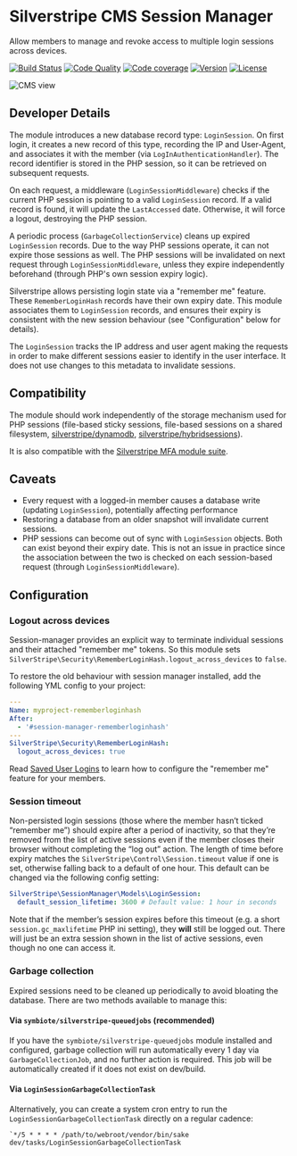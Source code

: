 # Silverstripe CMS Session Manager

Allow members to manage and revoke access to multiple login sessions across devices.

[![Build Status](https://api.travis-ci.com/silverstripe/silverstripe-session-manager.svg?branch=1)](https://travis-ci.com/silverstripe/silverstripe-session-manager)
[![Code Quality](http://img.shields.io/scrutinizer/g/silverstripe/silverstripe-session-manager.svg?style=flat)](https://scrutinizer-ci.com/g/silverstripe/silverstripe-session-manager)
[![Code coverage](https://codecov.io/gh/silverstripe/silverstripe-session-manager/branch/master/graph/badge.svg)](https://codecov.io/gh/silverstripe/silverstripe-session-manager)
[![Version](http://img.shields.io/packagist/v/silverstripe/session-manager.svg?style=flat)](https://packagist.org/packages/silverstripe/session-manager)
[![License](http://img.shields.io/packagist/l/silverstripe/session-manager.svg?style=flat)](LICENSE)

![CMS view](images/cms.png)

## Developer Details

The module introduces a new database record type: `LoginSession`.
On first login, it creates a new record of this type, recording the IP and User-Agent,
and associates it with the member (via `LogInAuthenticationHandler`).
The record identifier is stored in the PHP session, so it can be retrieved on subsequent requests.

On each request, a middleware (`LoginSessionMiddleware`) checks if the current
PHP session is pointing to a valid `LoginSession` record.
If a valid record is found, it will update the `LastAccessed` date.
Otherwise, it will force a logout, destroying the PHP session.

A periodic process (`GarbageCollectionService`) cleans up expired `LoginSession` records.
Due to the way PHP sessions operate, it can not expire those sessions as well.
The PHP sessions will be invalidated on next request through `LoginSessionMiddleware`,
unless they expire independently beforehand (through PHP's own session expiry logic).

Silverstripe allows persisting login state via a "remember me" feature.
These `RememberLoginHash` records have their own expiry date.
This module associates them to `LoginSession` records,
and ensures their expiry is consistent with the new session behaviour
(see "Configuration" below for details).

The `LoginSession` tracks the IP address and user agent making the requests
in order to make different sessions easier to identify in the user interface.
It does not use changes to this metadata to invalidate sessions.

## Compatibility

The module should work independently of the storage mechanism used for PHP sessions (file-based sticky sessions, file-based sessions on a shared filesystem, [silverstripe/dynamodb](https://github.com/silverstripe/silverstripe-dynamodb), [silverstripe/hybridsessions](https://github.com/silverstripe/silverstripe-hybridsessions)).

It is also compatible with the [Silverstripe MFA module suite](https://github.com/silverstripe/silverstripe-mfa).

## Caveats

 * Every request with a logged-in member causes a database write (updating `LoginSession`), potentially affecting performance
 * Restoring a database from an older snapshot will invalidate current sessions.
 * PHP sessions can become out of sync with `LoginSession` objects. Both can exist beyond their expiry date.
   This is not an issue in practice since the association between the two is checked on each session-based request
   (through `LoginSessionMiddleware`).

## Configuration

### Logout across devices

Session-manager provides an explicit way to terminate individual sessions and their attached "remember me" tokens. So this module sets `SilverStripe\Security\RememberLoginHash.logout_across_devices` to `false`.

To restore the old behaviour with session manager installed, add the following YML config to your project:

```yml
---
Name: myproject-rememberloginhash
After:
  - '#session-manager-rememberloginhash'
---
SilverStripe\Security\RememberLoginHash:
  logout_across_devices: true
```

Read [Saved User Logins](https://docs.silverstripe.org/en/4/developer_guides/security/member/#saved-user-logins) to learn how to configure the "remember me" feature for your members.

### Session timeout

Non-persisted login sessions (those where the member hasn’t ticked “remember me”) should expire after a period of inactivity, so that they’re removed from the list of active sessions even if the member closes their browser without completing the “log out” action. The length of time before expiry matches the `SilverStripe\Control\Session.timeout` value if one is set, otherwise falling back to a default of one hour. This default can be changed via the following config setting:

```yml
SilverStripe\SessionManager\Models\LoginSession:
  default_session_lifetime: 3600 # Default value: 1 hour in seconds
```

Note that if the member’s session expires before this timeout (e.g. a short `session.gc_maxlifetime` PHP ini setting), they **will** still be logged out. There will just be an extra session shown in the list of active sessions, even though no one can access it.

### Garbage collection

Expired sessions need to be cleaned up periodically to avoid bloating the database. There are two methods available to manage this:

#### Via `symbiote/silverstripe-queuedjobs` (recommended)
If you have the `symbiote/silverstripe-queuedjobs` module installed and configured, garbage collection will run automatically every 1 day via `GarbageCollectionJob`, and no further action is required.  This job will be automatically created if it does not exist on dev/build.

#### Via `LoginSessionGarbageCollectionTask`
Alternatively, you can create a system cron entry to run the `LoginSessionGarbageCollectionTask` directly on a regular cadence:

```
`*/5 * * * * /path/to/webroot/vendor/bin/sake dev/tasks/LoginSessionGarbageCollectionTask
```
